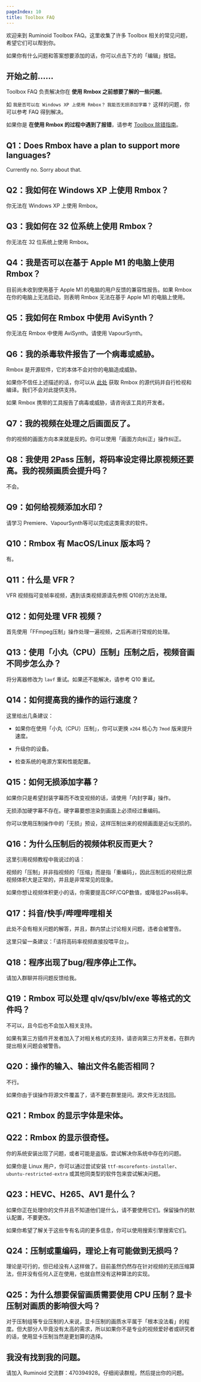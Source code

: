 ```yaml
---
pageIndex: 10
title: Toolbox FAQ
---
```


欢迎来到 Ruminoid Toolbox FAQ。这里收集了许多 Toolbox 相关的常见问题，希望它们可以帮到你。

如果你有什么问题和答案想要添加的话，你可以点击下方的「编辑」按钮。

## 开始之前……

Toolbox FAQ 负责解决你在 **使用 Rmbox 之前想要了解的一些问题**。

如 `我是否可以在 Windows XP 上使用 Rmbox？` `我能否无损添加字幕？` 这样的问题，你可以参考 FAQ 得到解决。

如果你是 **在使用 Rmbox 的过程中遇到了报错**，请参考 [Toolbox 除错指南](./Debug.html)。

## Q1：Does Rmbox have a plan to support more languages?

Currently no. Sorry about that.

## Q2：我如何在 Windows XP 上使用 Rmbox？

你无法在 Windows XP 上使用 Rmbox。

## Q3：我如何在 32 位系统上使用 Rmbox？

你无法在 32 位系统上使用 Rmbox。

## Q4：我是否可以在基于 Apple M1 的电脑上使用 Rmbox？

目前尚未收到使用基于 Apple M1 的电脑的用户反馈的兼容性报告。如果 Rmbox 在你的电脑上无法启动，则表明 Rmbox 无法在基于 Apple M1 的电脑上使用。

## Q5：我如何在 Rmbox 中使用 AviSynth？

你无法在 Rmbox 中使用 AviSynth。请使用 VapourSynth。

## Q6：我的杀毒软件报告了一个病毒或威胁。

Rmbox 是开源软件，它的本体不会对你的电脑造成威胁。

如果你不信任上述描述的话，你可以从 [此处](https://github.com/Ruminoid/Toolbox) 获取 Rmbox 的源代码并自行检视和编译。我们不会对此提供支持。

如果 Rmbox 携带的工具报告了病毒或威胁，请咨询该工具的开发者。

## Q7：我的视频在处理之后画面反了。

你的视频的画面方向本来就是反的。你可以使用「画面方向纠正」操作纠正。

## Q8：我使用 2Pass 压制，将码率设定得比原视频还要高。我的视频画质会提升吗？

不会。

## Q9：如何给视频添加水印？

请学习 Premiere、VapourSynth等可以完成这类需求的软件。

## Q10：Rmbox 有 MacOS/Linux 版本吗？

有。

## Q11：什么是 VFR？

VFR 视频指可变帧率视频，遇到该类视频源请先参照 Q10的方法处理。

## Q12：如何处理 VFR 视频？

首先使用「FFmpeg压制」操作处理一遍视频，之后再进行常规的处理。

## Q13：使用「小丸（CPU）压制」压制之后，视频音画不同步怎么办？

将分离器修改为 `lavf` 重试。如果还不能解决，请参考 Q10 重试。

## Q14：如何提高我的操作的运行速度？

这里给出几条建议：

- 如果你在使用「小丸（CPU）压制」，你可以更换 `x264` 核心为 `7mod` 版来提升速度。

- 升级你的设备。

- 检查系统的电源方案和性能配置。

## Q15：如何无损添加字幕？

如果你只是希望封装字幕而不改变视频的话，请使用「内封字幕」操作。

无损添加硬字幕不存在。硬字幕要想渲染到画面上必须经过重编码。

你可以使用压制操作中的「无损」预设，这样压制出来的视频画面是近似无损的。

## Q16：为什么压制后的视频体积反而更大？

这里引用视频教程中我说过的话：

视频的「压制」并非指视频的「压缩」而是指「重编码」，因此压制后的视频比原视频体积大是正常的，并且是非常常见的现象。

如果你想让视频体积更小的话，你需要提高CRF/CQP数值，或降低2Pass码率。

## Q17：抖音/快手/哔哩哔哩相关

此处不会有相关问题的解答，并且，群内禁止讨论相关问题，违者会被警告。

这里只留一条建议：「请将高码率视频直接投喂平台」。

## Q18：程序出现了bug/程序停止工作。

请加入群聊并将问题反馈给我。

## Q19：Rmbox 可以处理 qlv/qsv/blv/exe 等格式的文件吗？

不可以，且今后也不会加入相关支持。

如果有第三方插件开发者加入了对相关格式的支持，请咨询第三方开发者。在群内提出相关问题会被警告。

## Q20：操作的输入、输出文件名能否相同？

不行。

如果你由于误操作将源文件覆盖了，请不要在群里提问。源文件无法找回。

## Q21：Rmbox 的显示字体是宋体。

## Q22：Rmbox 的显示很奇怪。

你的系统安装出现了问题，或者可能是盗版。尝试解决你系统中存在的问题。

如果你是 Linux 用户，你可以通过尝试安装 `ttf-mscorefonts-installer`、`ubuntu-restricted-extra` 或其他同类型的软件包来尝试解决问题。

## Q23：HEVC、H265、AV1 是什么？

如果你正在处理你的文件并且不知道他们是什么，请不要使用它们。保留操作的默认配置，不要更改。

如果你希望了解关于这些专有名词的更多信息，你可以使用搜索引擎搜索它们。

## Q24：压制或重编码，理论上有可能做到无损吗？

理论是可行的，但已经没有人这样做了。目前虽然仍然存在针对视频的无损压缩算法，但并没有任何人正在使用，也就自然没有这种算法的实现。

## Q25：为什么想要保留画质需要使用 CPU 压制？显卡压制对画质的影响很大吗？

对于压制组等专业压制的人来说，显卡压制的画质水平属于「根本没法看」的程度。但大部分人毕竟没有太高的需求，所以如果你不是专业的视频爱好者或研究者的话，使用显卡压制当然是更划算的选择。

## 我没有找到我的问题。

请加入 Ruminoid 交流群：470394928。仔细阅读群规，然后提出你的问题。
